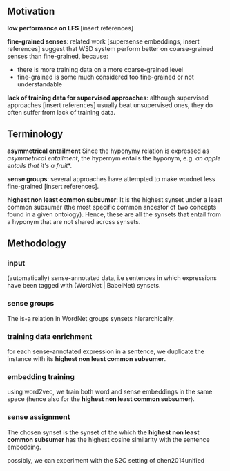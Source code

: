 ## Motivation

**low performance on LFS** [insert references]

**fine-grained senses**: related work [supersense embeddings, insert references] suggest that WSD system perform better on coarse-grained senses than fine-grained, because:
* there is more training data on a more coarse-grained level
* fine-grained is some much considered too fine-grained or not understandable

**lack of training data for supervised approaches**: although supervised approaches [insert references] usually beat unsupervised ones, they do often suffer from lack of training data.

## Terminology

**asymmetrical entailment**
Since the hyponymy relation is expressed as *asymmetrical entailment*, the hypernym entails the hyponym, e.g. *an apple entails that it's a fruit**.

**sense groups**: several approaches have attempted to make wordnet less fine-grained [insert references].

**highest non least common subsumer**: It is the highest synset under a least common subsumer (the most specific common ancestor of two concepts found in a given ontology). Hence, these are all the synsets that entail from a hyponym that are not shared across synsets.

## Methodology

### input
(automatically) sense-annotated data, i.e sentences in which expressions have been tagged with (WordNet | BabelNet) synsets.

### sense groups
The is-a relation in WordNet groups synsets hierarchically.

### training data enrichment
for each sense-annotated expression in a sentence,
we duplicate the instance with its  **highest non least common subsumer**.

### embedding training
using word2vec, we train both word and sense embeddings in the same space (hence also for the **highest non least common subsumer**).

### sense assignment
The chosen synset is the synset of the which the **highest non least common subsumer** has the highest cosine similarity with the sentence embedding.

possibly, we can experiment with the S2C setting of chen2014unified
